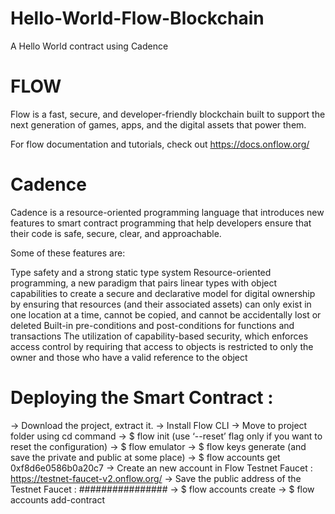 # Hello-World-Flow-Blockchain
A Hello World contract using Cadence

# FLOW
Flow is a fast, secure, and developer-friendly blockchain built to support the next generation of games, apps, and the digital assets that power them.

For flow documentation and tutorials, check out https://docs.onflow.org/

# Cadence
Cadence is a resource-oriented programming language that introduces new features to smart contract programming that help developers ensure that their code is safe, secure, clear, and approachable.

Some of these features are:

Type safety and a strong static type system
Resource-oriented programming, a new paradigm that pairs linear types with object capabilities to create a secure and declarative model for digital ownership by ensuring that resources (and their associated assets) can only exist in one location at a time, cannot be copied, and cannot be accidentally lost or deleted
Built-in pre-conditions and post-conditions for functions and transactions
The utilization of capability-based security, which enforces access control by requiring that access to objects is restricted to only the owner and those who have a valid reference to the object

# Deploying the Smart Contract :

-> Download the project, extract it.
-> Install Flow CLI
-> Move to project folder using cd command
-> $ flow init (use ‘--reset’ flag only if you want to reset the configuration)
-> $ flow emulator
-> $ flow keys generate (and save the private and public at some place)
-> $ flow accounts get 0xf8d6e0586b0a20c7
-> Create an new account in Flow Testnet Faucet : https://testnet-faucet-v2.onflow.org/
-> Save the public address of the Testnet Faucet : ################
-> $ flow accounts create
-> $ flow accounts add-contract <name> <filename>
